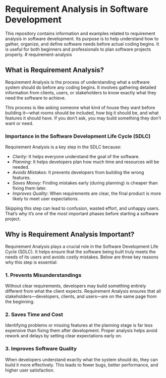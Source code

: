 # Requirement Analysis in Software Development

This repository contains information and examples related to requirement analysis in software development. Its purpose is to help understand how to gather, organize, and define software needs before actual coding begins. 
It is useful for both beginners and professionals to plan software projects properly. #   r e q u i r e m e n t - a n a l y s i s 
 
 
## What is Requirement Analysis?

Requirement Analysis is the process of understanding what a software system should do before any coding begins. It involves gathering detailed information from clients, users, or stakeholders to know exactly what they need the software to achieve.

This process is like asking someone what kind of house they want before building it—what rooms should be included, how big it should be, and what features it should have. If you don’t ask, you may build something they don’t want or need.

### Importance in the Software Development Life Cycle (SDLC)

Requirement Analysis is a key step in the SDLC because:

- *Clarity*: It helps everyone understand the goal of the software.
- *Planning*: It helps developers plan how much time and resources will be needed.
- *Avoids Mistakes*: It prevents developers from building the wrong features.
- *Saves Money*: Finding mistakes early (during planning) is cheaper than fixing them later.
- *Improves Quality*: When requirements are clear, the final product is more likely to meet user expectations.

Skipping this step can lead to confusion, wasted effort, and unhappy users. That’s why it’s one of the most important phases before starting a software project.


## Why is Requirement Analysis Important?

Requirement Analysis plays a crucial role in the Software Development Life Cycle (SDLC). It helps ensure that the software being built truly meets the needs of its users and avoids costly mistakes. Below are three key reasons why this step is essential:

### 1. Prevents Misunderstandings

Without clear requirements, developers may build something entirely different from what the client expects. Requirement Analysis ensures that all stakeholders—developers, clients, and users—are on the same page from the beginning.

### 2. Saves Time and Cost

Identifying problems or missing features at the planning stage is far less expensive than fixing them after development. Proper analysis helps avoid rework and delays by setting clear expectations early on.

### 3. Improves Software Quality

When developers understand exactly what the system should do, they can build it more effectively. This leads to fewer bugs, better performance, and higher user satisfaction.
